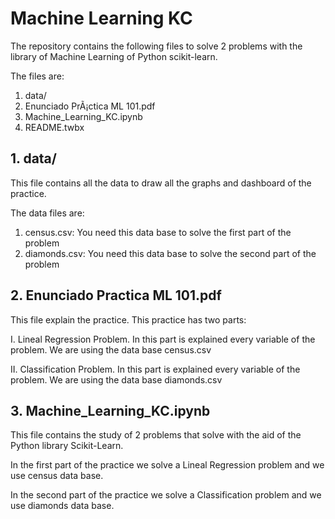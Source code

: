 # Machine Learning KC

The repository contains the following files to solve 2 problems with the library of Machine Learning of Python scikit-learn.

The files are:
  1. data/
  2. Enunciado PrÃ¡ctica ML 101.pdf
  3. Machine_Learning_KC.ipynb
  4. README.twbx
 
## 1. data/

This file contains all the data to draw all the graphs and dashboard of the practice.

The data files are:
  1. census.csv: You need this data base to solve the first part of the problem
  2. diamonds.csv: You need this data base to solve the second part of the problem 
 

## 2. Enunciado Practica ML 101.pdf

This file explain the practice. This practice has two parts:

 I. Lineal Regression Problem. In this part is explained every variable of the problem. We are using the data base census.csv
 
 II. Classification Problem. In this part is explained every variable of the problem. We are using the data base diamonds.csv

## 3. Machine_Learning_KC.ipynb

This file contains the study of 2 problems that solve with the aid of the Python library Scikit-Learn. 

In the first part of the practice we solve a Lineal Regression problem and we use census data base.

In the second part of the practice we solve a Classification problem and we use diamonds data base.


